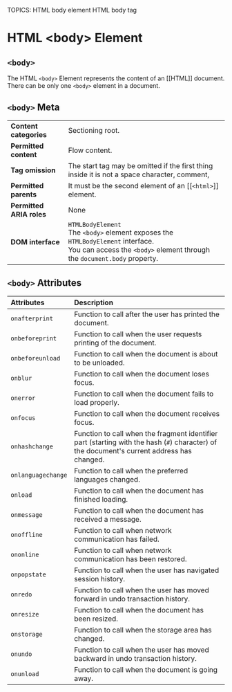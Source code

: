 TOPICS: <body>
        HTML body element
        HTML body tag

# HTML &lt;body&gt; Element

## `<body>`

The HTML `<body>` Element represents the content of an [[HTML]] document. There can be only
one `<body>` element in a document.

## `<body>` Meta

|  |  |
| :-- | :-- |
| **Content categories** | Sectioning root. |
| **Permitted content** | Flow content. |
| **Tag omission** | The start tag may be omitted if the first thing inside it is not a space character, comment, |`<script>` element or `<style>` element. The end tag may be omitted if the `<body>` element has contents or has a start tag, and is not immediately followed by a comment.|
| **Permitted parents** | It must be the second element of an [[`<html>`]] element. |
| **Permitted ARIA roles** | None
| **DOM interface** | `HTMLBodyElement` <br>The `<body>` element exposes the `HTMLBodyElement` interface.<br>You can access the `<body>` element through the `document.body` property.

## `<body>` Attributes

| Attributes | Description |
| :--- | :--- |
| `onafterprint` | Function to call after the user has printed the document. |
| `onbeforeprint` | Function to call when the user requests printing of the document. |
| `onbeforeunload` | Function to call when the document is about to be unloaded. |
| `onblur` | Function to call when the document loses focus. |
| `onerror` | Function to call when the document fails to load properly. |
| `onfocus` | Function to call when the document receives focus. |
| `onhashchange` | Function to call when the fragment identifier part (starting with the hash (`#`) character) of the document's current address has changed. |
| `onlanguagechange` | Function to call when the preferred languages changed. |
| `onload` | Function to call when the document has finished loading. |
| `onmessage` | Function to call when the document has received a message. |
| `onoffline` | Function to call when network communication has failed. |
| `ononline` | Function to call when network communication has been restored. |
| `onpopstate` | Function to call when the user has navigated session history. |
| `onredo` | Function to call when the user has moved forward in undo transaction history. |
| `onresize` | Function to call when the document has been resized. |
| `onstorage` | Function to call when the storage area has changed. |
| `onundo` | Function to call when the user has moved backward in undo transaction history. |
| `onunload` | Function to call when the document is going away. |
